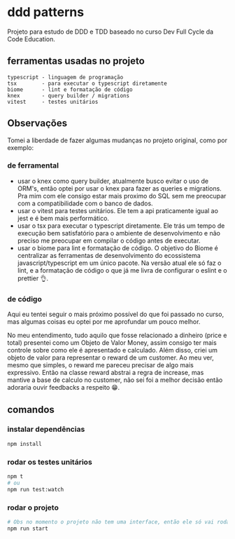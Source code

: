 # ddd patterns

Projeto para estudo de DDD e TDD baseado no curso Dev Full Cycle da Code Education.

## ferramentas usadas no projeto

```
typescript - linguagem de programação
tsx        - para executar o typescript diretamente
biome      - lint e formatação de código
knex       - query builder / migrations
vitest     - testes unitários
```

## Observações

Tomei a liberdade de fazer algumas mudanças no projeto original, como por exemplo:

### de ferramental

- usar o knex como query builder, atualmente busco evitar o uso de ORM's, então optei por usar o knex para fazer as queries e migrations. Pra mim com ele consigo estar mais proximo do SQL sem me preocupar com a compatibilidade com o banco de dados.
- usar o vitest para testes unitários. Ele tem a api praticamente igual ao jest e é bem mais performático.
- usar o tsx para executar o typescript diretamente. Ele trás um tempo de execução bem satisfatório para o ambiente de desenvolvimento e não preciso me preocupar em compilar o código antes de executar.
- usar o biome para lint e formatação de código. O objetivo do Biome é centralizar as ferramentas de desenvolvimento do ecossistema javascript/typescript em um único pacote. Na versão atual ele só faz o lint, e a formatação de código o que já me livra de configurar o eslint e o prettier 👌.

### de código

Aqui eu tentei seguir o mais próximo possível do que foi passado no curso, mas algumas coisas eu optei por me aprofundar um pouco melhor.

No meu entendimento, tudo aquilo que fosse relacionado a dinheiro (price e total) presentei como um Objeto de Valor Money, assim consigo ter mais controle sobre como ele é apresentado e calculado. Além disso, criei um objeto de valor para representar o reward de um customer. Ao meu ver, mesmo que simples, o reward me pareceu precisar de algo mais expressivo. Então na classe reward abstrai a regra de increase, mas mantive a base de calculo no customer, não sei foi a melhor decisão então adoraria ouvir feedbacks a respeito 😁.

## comandos

### instalar dependências

```bash
npm install
```

### rodar os testes unitários

```bash
npm t
# ou
npm run test:watch
```

### rodar o projeto

```bash
# Obs no momento o projeto não tem uma interface, então ele só vai rodar e apresentar uma mensagem qualquer no console
npm run start
```
